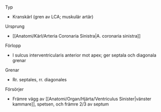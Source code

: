 Typ
- Kranskärl (gren av LCA; muskulär artär)

Ursprung
- [[Anatomi/Kärl/Arteria Coronaria Sinistra|A. coronaria sinistra]]

Förlopp
- I sulcus interventricularis anterior mot apex; ger septala och diagonala grenar

Grenar
- Rr. septales, rr. diagonales

Försörjer
- Främre vägg av [[Anatomi/Organ/Hjärta/Ventriculus Sinister|vänster kammare]], spetsen, och främre 2/3 av septum
